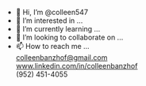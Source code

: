 - 👋 Hi, I’m @colleen547
- 👀 I’m interested in ...
- 🌱 I’m currently learning ...
- 💞️ I’m looking to collaborate on ...
- 📫 How to reach me ...<br>
colleenbanzhof@gmail.com<br>
www.linkedin.com/in/colleenbanzhof<br>
(952) 451-4055 


<!---
colleen547/colleen547 is a ✨ special ✨ repository because its `README.md` (this file) appears on your GitHub profile.
You can click the Preview link to take a look at your changes.
--->
